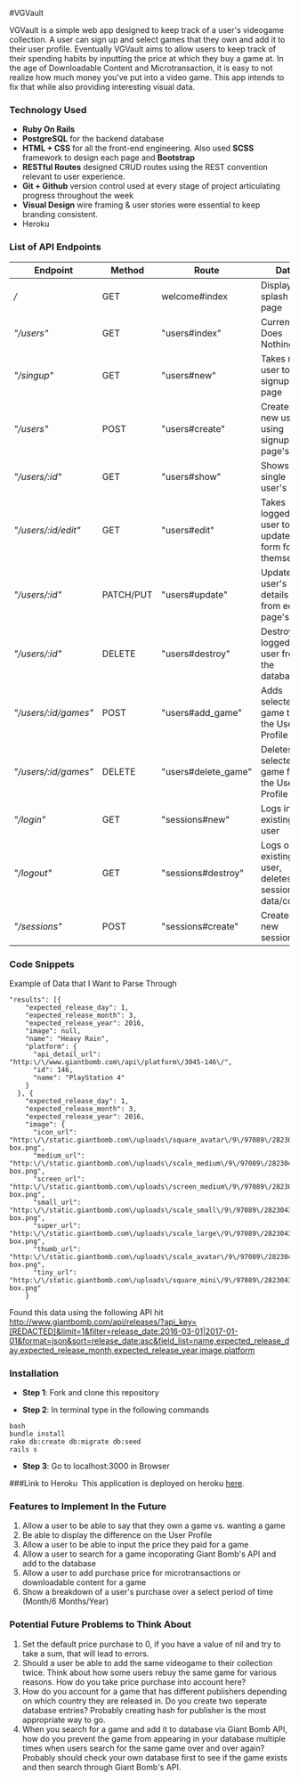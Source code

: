 #VGVault

VGVault is a simple web app designed to keep track of a user's videogame collection. A user can
sign up and select games that they own and add it to their user profile. Eventually VGVault aims
to allow users to keep track of their spending habits by inputting the price at which they
buy a game at. In the age of Downloadable Content and Microtransaction, it is easy to not realize how much money you've put into a video game. This app intends to fix that while also providing interesting visual data. 

### Technology Used
* **Ruby On Rails** 
* **PostgreSQL** for the backend database
* **HTML + CSS** for all the front-end engineering. Also used **SCSS** framework to design each page and **Bootstrap**
* **RESTful Routes** designed CRUD routes using the REST convention relevant to user experience.
* **Git + Github** version control used at every stage of project articulating progress throughout the week
* **Visual Design** wire framing & user stories were essential to keep branding consistent. 
* Heroku

### List of API Endpoints

Endpoint | Method | Route | Data
--- | --- | --- | ---
*/* | GET | welcome#index | Displays splash page
*"/users"* | GET | "users#index" | Currently Does Nothing
*"/singup"* | GET | "users#new" | Takes new user to signup page
*"/users"* | POST | "users#create" | Creates new user using signup page's data 
*"/users/:id"* | GET | "users#show" | Shows a single user's page
*"/users/:id/edit"* | GET | "users#edit" | Takes logged-in user to update form for themselves
*"/users/:id"* | PATCH/PUT | "users#update" | Updates user's details from edit page's data
*"/users/:id"* | DELETE | "users#destroy" | Destroys logged-in user from the database
*"/users/:id/games"* | POST | "users#add_game"| Adds selected game to the User Profile
*"/users/:id/games"* | DELETE | "users#delete_game"| Deletes selected game from the User Profile
*"/login"* | GET | "sessions#new" | Logs in existing user
*"/logout"* | GET | "sessions#destroy" | Logs out existing user, deletes session data/cookie
*"/sessions"* | POST | "sessions#create" | Creates a new session

### Code Snippets

Example of Data that I Want to Parse Through

```
"results": [{
    "expected_release_day": 1,
    "expected_release_month": 3,
    "expected_release_year": 2016,
    "image": null,
    "name": "Heavy Rain",
    "platform": {
      "api_detail_url": "http:\/\/www.giantbomb.com\/api\/platform\/3045-146\/",
      "id": 146,
      "name": "PlayStation 4"
    }
  }, {
    "expected_release_day": 1,
    "expected_release_month": 3,
    "expected_release_year": 2016,
    "image": {
      "icon_url": "http:\/\/static.giantbomb.com\/uploads\/square_avatar\/9\/97089\/2823043-box.png",
      "medium_url": "http:\/\/static.giantbomb.com\/uploads\/scale_medium\/9\/97089\/2823043-box.png",
      "screen_url": "http:\/\/static.giantbomb.com\/uploads\/screen_medium\/9\/97089\/2823043-box.png",
      "small_url": "http:\/\/static.giantbomb.com\/uploads\/scale_small\/9\/97089\/2823043-box.png",
      "super_url": "http:\/\/static.giantbomb.com\/uploads\/scale_large\/9\/97089\/2823043-box.png",
      "thumb_url": "http:\/\/static.giantbomb.com\/uploads\/scale_avatar\/9\/97089\/2823043-box.png",
      "tiny_url": "http:\/\/static.giantbomb.com\/uploads\/square_mini\/9\/97089\/2823043-box.png"
    }
```

Found this data using the following API hit
http://www.giantbomb.com/api/releases/?api_key=[REDACTED]&limit=1&filter=release_date:2016-03-01|2017-01-01&format=json&sort=release_date:asc&field_list=name,expected_release_day,expected_release_month,expected_release_year,image,platform

### Installation
* **Step 1**: Fork and clone this repository

* **Step 2**: In terminal type in the following commands

```
bash
bundle install
rake db:create db:migrate db:seed
rails s
```

* **Step 3**: Go to localhost:3000 in Browser

###Link to Heroku
​
This application is deployed on heroku [here](https://vgvault.herokuapp.com/).


### Features to Implement In the Future
1. Allow a user to be able to say that they own a game vs. wanting a game
2. Be able to display the difference on the User Profile
3. Allow a user to be able to input the price they paid for a game
4. Allow a user to search for a game incoporating Giant Bomb's API and add to the database
5. Allow a user to add purchase price for microtransactions or downloadable content for a game
6. Show a breakdown of a user's purchase over a select period of time (Month/6 Months/Year)

### Potential Future Problems to Think About
1. Set the default price purchase to 0, if you have a value of nil and try to take 
a sum, that will lead to errors.
2. Should a user be able to add the same videogame to their collection twice. Think
about how some users rebuy the same game for various reasons. How do you take
price purchase into account here? 
3. How do you account for a game that has different publishers depending on which
country they are released in. Do you create two seperate database entries? Probably
creating hash for publisher is the most appropriate way to go.
4. When you search for a game and add it to database via Giant Bomb API, how
do you prevent the game from appearing in your database multiple times when
users search for the same game over and over again? Probably should check your
own database first to see if the game exists and then search through Giant Bomb's API.



